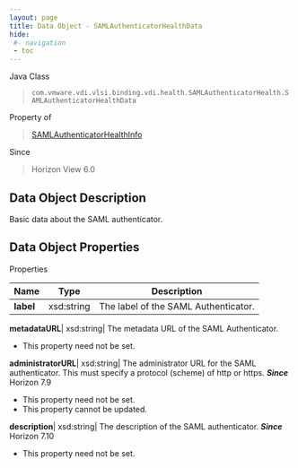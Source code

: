 ```yaml
---
layout: page
title: Data Object - SAMLAuthenticatorHealthData
hide:
 #- navigation
 - toc
---
```






Java Class  
> `com.vmware.vdi.vlsi.binding.vdi.health.SAMLAuthenticatorHealth.SAMLAuthenticatorHealthData`

Property of  
> [SAMLAuthenticatorHealthInfo](vdi.health.SAMLAuthenticatorHealth.SAMLAuthenticatorHealthInfo.md#field_detail)

Since  
> Horizon View 6.0


## Data Object Description 

Basic data about the SAML authenticator. 

## Data Object Properties

Properties

Name |  Type |  Description   
---|---|---  
**label**|  xsd:string|  The label of the SAML Authenticator.   
  
**metadataURL**|  xsd:string|  The metadata URL of the SAML Authenticator.   


* This property need not be set.

  
**administratorURL**|  xsd:string|  The administrator URL for the SAML authenticator. This must specify a protocol (scheme) of http or https.  **_Since_** Horizon 7.9  


* This property need not be set.
* This property cannot be updated.

  
**description**|  xsd:string|  The description of the SAML authenticator.  **_Since_** Horizon 7.10  


* This property need not be set.

  
  
  
  
  
  
